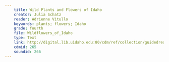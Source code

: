 ```yaml
---
    title: Wild Plants and Flowers of Idaho
    creator: Julia Schatz
    reader: Adrienne Vitullo
    keywords: plants; flowers; Idaho
    grade: fourth
    file: Wildflowers_of_Idaho
    type: Text
    link: http://digital.lib.uidaho.edu:80/cdm/ref/collection/guidedread/id/265
    cdmid: 265
    soundid: 266
---
```

